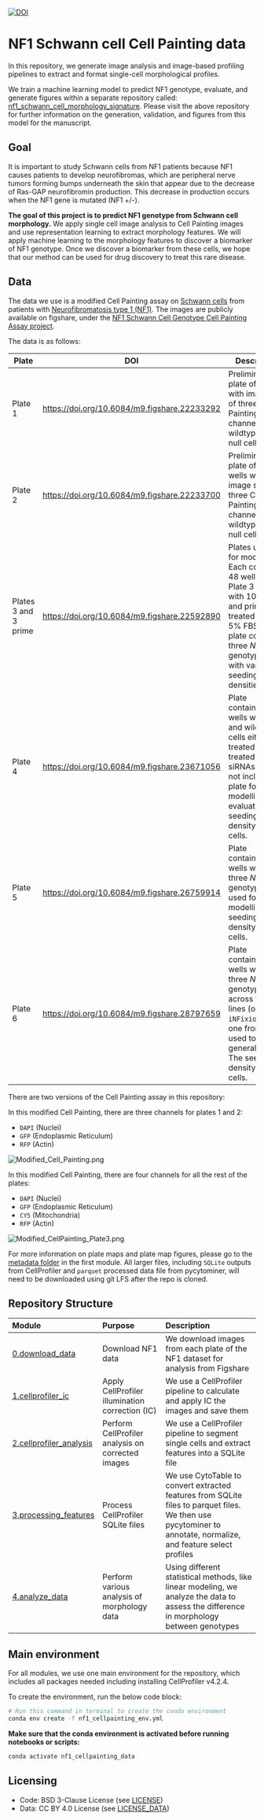 [![DOI](https://zenodo.org/badge/DOI/latest.svg)](https://doi.org/10.5281/zenodo.16539382)

# NF1 Schwann cell Cell Painting data

In this repository, we generate image analysis and image-based profiling pipelines to extract and format single-cell morphological profiles.

We train a machine learning model to predict NF1 genotype, evaluate, and generate figures within a separate repository called: [nf1_schwann_cell_morphology_signature](https://github.com/WayScience/nf1_schwann_cell_morphology_signature).
Please visit the above repository for further information on the generation, validation, and figures from this model for the manuscript.

## Goal

It is important to study Schwann cells from NF1 patients because NF1 causes patients to develop neurofibromas, which are peripheral nerve tumors forming bumps underneath the skin that appear due to the decrease of Ras-GAP neurofibromin production.
This decrease in production occurs when the NF1 gene is mutated (NF1 +/-).

**The goal of this project is to predict NF1 genotype from Schwann cell morphology.**
We apply single cell image analysis to Cell Painting images and use representation learning to extract morphology features.
We will apply machine learning to the morphology features to discover a biomarker of NF1 genotype.
Once we discover a biomarker from these cells, we hope that our method can be used for drug discovery to treat this rare disease.

## Data

The data we use is a modified Cell Painting assay on [Schwann cells](https://www.ncbi.nlm.nih.gov/books/NBK544316/) from patients with [Neurofibromatosis type 1 (NF1)](https://medlineplus.gov/genetics/condition/neurofibromatosis-type-1/).
The images are publicly available on figshare, under the [NF1 Schwann Cell Genotype Cell Painting Assay project](https://figshare.com/projects/NF1_Schwann_Cell_Genotype_Cell_Painting_Assay/161620).

The data is as follows:

| Plate                | DOI                                          | Description                                                                                                                                                                                           |
| -------------------- | -------------------------------------------- | ----------------------------------------------------------------------------------------------------------------------------------------------------------------------------------------------------- |
| Plate 1              | <https://doi.org/10.6084/m9.figshare.22233292> | Preliminary plate of 8 wells with image sets of three Cell Painting channels for wildtype and null cells.                                                                                             |
| Plate 2              | <https://doi.org/10.6084/m9.figshare.22233700> | Preliminary plate of 32 wells with image sets of three Cell Painting channels for wildtype and null cells.                                                                                            |
| Plates 3 and 3 prime | <https://doi.org/10.6084/m9.figshare.22592890> | Plates utilized for modelling. Each contain 48 wells, with Plate 3 treated with 10% FBS and prime treated with 5% FBS. These plate contain all three *NF1* genotypes, with varying seeding densities. |
| Plate 4              | <https://doi.org/10.6084/m9.figshare.23671056> | Plate containing 60 wells with null and wildtype cells either not treated or treated with siRNAs. We do not include this plate for modelling or evaluation. The seeding density is 1000 cells.        |
| Plate 5              | <https://doi.org/10.6084/m9.figshare.26759914> | Plate containing 48 wells with all three *NF1* genotypes used for modelling. The seeding density is 1000 cells.                                                                                       |
| Plate 6              | <https://doi.org/10.6084/m9.figshare.28797659>                                         | Plate containing 60 wells with all three *NF1* genotypes across two cell lines (one from `iNFixion` and one from `MGH`) used to assess generalizability. The seeding density is 1000 cells.           |

There are two versions of the Cell Painting assay in this repository:

In this modified Cell Painting, there are three channels for plates 1 and 2:

- `DAPI` (Nuclei)
- `GFP` (Endoplasmic Reticulum)
- `RFP` (Actin)

![Modified_Cell_Painting.png](example_figures/Modified_Cell_Painting.png)

In this modified Cell Painting, there are four channels for all the rest of the plates:

- `DAPI` (Nuclei)
- `GFP` (Endoplasmic Reticulum)
- `CY5` (Mitochondria)
- `RFP` (Actin)

![Modified_CellPainting_Plate3.png](example_figures/Modified_CellPainting_Plate3.png)

For more information on plate maps and plate map figures, please go to the [metadata folder](./0.download_data/metadata/) in the first module.
All larger files, including `SQLite` outputs from CellProfiler and `parquet` processed data file from pycytominer, will need to be downloaded using git LFS after the repo is cloned.

## Repository Structure

| Module                                                | Purpose                                           | Description                                                                                                                                                    |
| :---------------------------------------------------- | :------------------------------------------------ | :------------------------------------------------------------------------------------------------------------------------------------------------------------- |
| [0.download_data](./0.download_data/)                 | Download NF1 data                                 | We download images from each plate of the NF1 dataset for analysis from Figshare                                                                               |
| [1.cellprofiler_ic](./1.cellprofiler_ic/)             | Apply CellProfiler illumination correction (IC)   | We use a CellProfiler pipeline to calculate and apply IC the images and save them                                                                              |
| [2.cellprofiler_analysis](./2.cellprofiler_analysis/) | Perform CellProfiler analysis on corrected images | We use a CellProfiler pipeline to segment single cells and extract features into a SQLite file                                                                 |
| [3.processing_features](./3.processing_features/)     | Process CellProfiler SQLite files                 | We use CytoTable to convert extracted features from SQLite files to parquet files. We then use pycytominer to annotate, normalize, and feature select profiles |
| [4.analyze_data](./4.analyze_data/)                   | Perform various analysis of morphology data       | Using different statistical methods, like linear modeling, we analyze the data to assess the difference in morphology between genotypes                        |

## Main environment

For all modules, we use one main environment for the repository, which includes all packages needed including installing CellProfiler v4.2.4.

To create the environment, run the below code block:

```bash
# Run this command in terminal to create the conda environment
conda env create -f nf1_cellpainting_env.yml
```

**Make sure that the conda environment is activated before running notebooks or scripts:**

```bash
conda activate nf1_cellpainting_data
```

## Licensing

- Code: BSD 3-Clause License (see [LICENSE](./LICENSE))
- Data: CC BY 4.0 License (see [LICENSE_DATA](./LICENSE_DATA))
